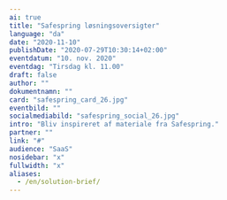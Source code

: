 ```yaml
---
ai: true
title: "Safespring løsningsoversigter"
language: "da"
date: "2020-11-10"
publishDate: "2020-07-29T10:30:14+02:00"
eventdatum: "10. nov. 2020"
eventdag: "Tirsdag kl. 11.00"
draft: false
author: ""
dokumentnamn: ""
card: "safespring_card_26.jpg"
eventbild: ""
socialmediabild: "safespring_social_26.jpg"
intro: "Bliv inspireret af materiale fra Safespring."
partner: ""
link: "#"
audience: "SaaS"
nosidebar: "x"
fullwidth: "x"
aliases:
  - /en/solution-brief/
---
```

